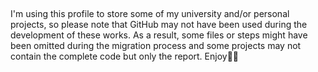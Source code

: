 

## 
I'm using this profile to store some of my university and/or personal projects, so please note that GitHub may not have been used during the development of these works. As a result, some files or steps might have been omitted during the migration process and some projects may not contain the complete code but only the report.
Enjoy🤙🏼


